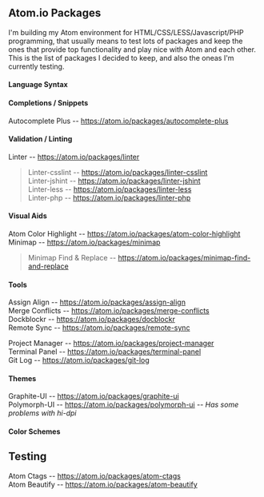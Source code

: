 ## Atom.io Packages
I'm building my Atom environment for HTML/CSS/LESS/Javascript/PHP programming, that usually means to test lots of packages and keep the ones that provide top functionality and play nice with Atom and each other. This is the list of packages I decided to keep, and also the oneas I'm currently testing.

#### Language Syntax

#### Completions / Snippets

Autocomplete Plus -- <https://atom.io/packages/autocomplete-plus><br>

#### Validation / Linting

Linter -- <https://atom.io/packages/linter><br>
> Linter-csslint -- <https://atom.io/packages/linter-csslint><br>
> Linter-jshint -- <https://atom.io/packages/linter-jshint><br>
> Linter-less -- <https://atom.io/packages/linter-less><br>
> Linter-php -- <https://atom.io/packages/linter-php><br>

#### Visual Aids

Atom Color Highlight -- <https://atom.io/packages/atom-color-highlight><br>
Minimap -- <https://atom.io/packages/minimap><br>
> Minimap Find & Replace -- <https://atom.io/packages/minimap-find-and-replace><br>

#### Tools

Assign Align -- <https://atom.io/packages/assign-align><br>
Merge Conflicts -- <https://atom.io/packages/merge-conflicts><br>
Dockblockr -- <https://atom.io/packages/docblockr><br>
Remote Sync -- <https://atom.io/packages/remote-sync><br>

Project Manager -- <https://atom.io/packages/project-manager><br>
Terminal Panel -- <https://atom.io/packages/terminal-panel><br>
Git Log -- <https://atom.io/packages/git-log><br>


#### Themes

Graphite-UI -- <https://atom.io/packages/graphite-ui><br>
Polymorph-UI -- <https://atom.io/packages/polymorph-ui> -- *Has some problems with hi-dpi*<br>

#### Color Schemes



## Testing

Atom Ctags -- <https://atom.io/packages/atom-ctags><br>
Atom Beautify -- <https://atom.io/packages/atom-beautify><br>
